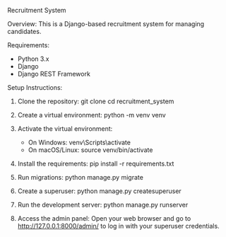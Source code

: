 Recruitment System

Overview:
This is a Django-based recruitment system for managing candidates.

Requirements:
- Python 3.x
- Django
- Django REST Framework

Setup Instructions:

1. Clone the repository:
   git clone <repository-url>
   cd recruitment_system

2. Create a virtual environment:
   python -m venv venv

3. Activate the virtual environment:
   - On Windows: venv\Scripts\activate
   - On macOS/Linux: source venv/bin/activate

4. Install the requirements:
   pip install -r requirements.txt

5. Run migrations:
   python manage.py migrate

6. Create a superuser:
   python manage.py createsuperuser

7. Run the development server:
   python manage.py runserver

8. Access the admin panel:
   Open your web browser and go to http://127.0.0.1:8000/admin/ to log in with your superuser credentials.